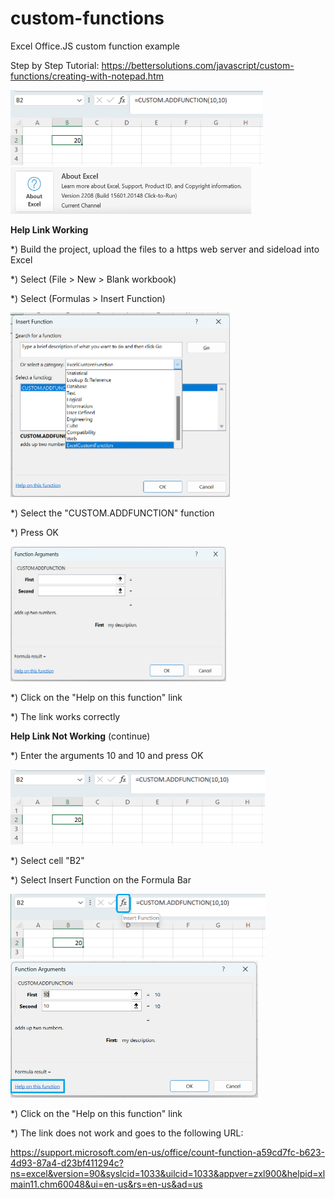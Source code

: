 # custom-functions
Excel Office.JS custom function example 

Step by Step Tutorial:
https://bettersolutions.com/javascript/custom-functions/creating-with-notepad.htm

<img src="/images/screenshot.png" width="404" height="120"> 

<img src="/images/version.png" width="385" height="75"> 


<B>Help Link Working</B>

*) Build the project, upload the files to a https web server and sideload into Excel

*) Select (File > New > Blank workbook)

*) Select (Formulas > Insert Function)

<img src="images/insert-function-dialog.png" width="351" height="295"> 

*) Select the "CUSTOM.ADDFUNCTION" function

*) Press OK

<img src="images/arguments-dialog-one.png" width="345" height="216"> 









*) Click on the "Help on this function" link

*) The link works correctly

<B>Help Link Not Working</B> (continue)

*) Enter the arguments 10 and 10 and press OK

<img src="/images/screenshot.png" width="407" height="120"> 

*) Select cell "B2"

*) Select Insert Function on the Formula Bar

<img src="/images/insert-function-bar.png" width="408" height="104">

<img src="images/arguments-dialog-two.png" width="396" height="219"> 

*) Click on the "Help on this function" link

*) The link does not work and goes to the following URL:

https://support.microsoft.com/en-us/office/count-function-a59cd7fc-b623-4d93-87a4-d23bf411294c?ns=excel&version=90&syslcid=1033&uilcid=1033&appver=zxl900&helpid=xlmain11.chm60048&ui=en-us&rs=en-us&ad=us
